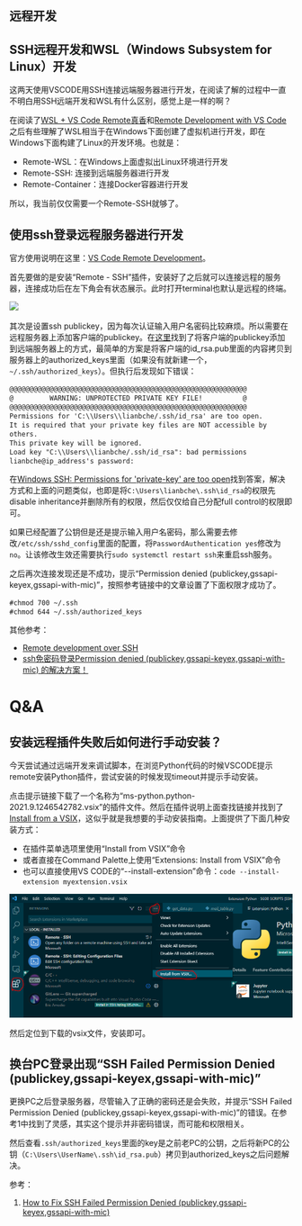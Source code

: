 ## 远程开发

## SSH远程开发和WSL（Windows Subsystem for Linux）开发

这两天使用VSCODE用SSH连接远端服务器进行开发，在阅读了解的过程中一直不明白用SSH远端开发和WSL有什么区别，感觉上是一样的啊？

在阅读了[WSL + VS Code Remote真香](https://juejin.cn/post/6844904021216460808)和[Remote Development with VS Code](https://code.visualstudio.com/blogs/2019/05/02/remote-development)之后有些理解了WSL相当于在Windows下面创建了虚拟机进行开发，即在Windows下面构建了Linux的开发环境。也就是：

- Remote-WSL：在Windows上面虚拟出Linux环境进行开发
- Remote-SSH: 连接到远端服务器进行开发
- Remote-Container：连接Docker容器进行开发

所以，我当前仅仅需要一个Remote-SSH就够了。


## 使用ssh登录远程服务器进行开发

官方使用说明在这里：[VS Code Remote Development](https://code.visualstudio.com/docs/remote/remote-overview)。

首先要做的是安装“Remote - SSH”插件，安装好了之后就可以连接远程的服务器，连接成功后在左下角会有状态展示。此时打开terminal也默认是远程的终端。

![](ssh-link-status.png)

其次是设置ssh publickey，因为每次认证输入用户名密码比较麻烦。所以需要在远程服务器上添加客户端的publickey。在[这里](https://www.digitalocean.com/community/tutorials/how-to-configure-ssh-key-based-authentication-on-a-linux-server)找到了将客户端的publickey添加到远端服务器上的方式，最简单的方案是将客户端的id_rsa.pub里面的内容拷贝到服务器上的authorized_keys里面（如果没有就新建一个，`~/.ssh/authorized_keys`）。但执行后发现如下错误：

```
@@@@@@@@@@@@@@@@@@@@@@@@@@@@@@@@@@@@@@@@@@@@@@@@@@@@@@@@@@@
@         WARNING: UNPROTECTED PRIVATE KEY FILE!          @
@@@@@@@@@@@@@@@@@@@@@@@@@@@@@@@@@@@@@@@@@@@@@@@@@@@@@@@@@@@
Permissions for 'C:\\Users\\lianbche/.ssh/id_rsa' are too open.
It is required that your private key files are NOT accessible by others.
This private key will be ignored.
Load key "C:\\Users\\lianbche/.ssh/id_rsa": bad permissions
lianbche@ip_address's password:
```

在[Windows SSH: Permissions for 'private-key' are too open](https://superuser.com/questions/1296024/windows-ssh-permissions-for-private-key-are-too-open)找到答案，解决方式和上面的问题类似，也即是将`C:\Users\lianbche\.ssh\id_rsa`的权限先disable inheritance并删除所有的权限，然后仅仅给自己分配full control的权限即可。


如果已经配置了公钥但是还是提示输入用户名密码，那么需要去修改`/etc/ssh/sshd_config`里面的配置，将`PasswordAuthentication yes`修改为`no`。让该修改生效还需要执行`sudo systemctl restart ssh`来重启ssh服务。

之后再次连接发现还是不成功，提示“Permission denied (publickey,gssapi-keyex,gssapi-with-mic)”，按照参考链接中的文章设置了下面权限才成功了。

```
#chmod 700 ~/.ssh
#chmod 644 ~/.ssh/authorized_keys
```

其他参考：

- [Remote development over SSH](https://code.visualstudio.com/docs/remote/ssh-tutorial)
- [ssh免密码登录Permission denied (publickey,gssapi-keyex,gssapi-with-mic) 的解决方案！](https://www.cnblogs.com/xubing-613/p/6844564.html)

# Q&A

## 安装远程插件失败后如何进行手动安装？

今天尝试通过远端开发来调试脚本，在浏览Python代码的时候VSCODE提示remote安装Python插件，尝试安装的时候发现timeout并提示手动安装。

点击提示链接下载了一个名称为“ms-python.python-2021.9.1246542782.vsix”的插件文件。然后在插件说明上面查找链接并找到了[Install from a VSIX](https://code.visualstudio.com/docs/editor/extension-marketplace#_install-from-a-vsix)，这似乎就是我想要的手动安装指南。上面提供了下面几种安装方式：

- 在插件菜单选项里使用“Install from VSIX”命令
- 或者直接在Command Palette上使用“Extensions: Install from VSIX”命令
- 也可以直接使用VS CODE的“--install-extension”命令：`code --install-extension myextension.vsix`

![](./install_from_VSIX.PNG)

然后定位到下载的vsix文件，安装即可。


## 换台PC登录出现“SSH Failed Permission Denied (publickey,gssapi-keyex,gssapi-with-mic)”

更换PC之后登录服务器，尽管输入了正确的密码还是会失败，并提示“SSH Failed Permission Denied (publickey,gssapi-keyex,gssapi-with-mic)”的错误。在参考1中找到了灵感，其实这个提示并非密码错误，而可能和权限相关。

然后查看`.ssh/authorized_keys`里面的key是之前老PC的公钥，之后将新PC的公钥（`C:\Users\UserName\.ssh\id_rsa.pub`）拷贝到authorized_keys之后问题解决。


参考：

1. [How to Fix SSH Failed Permission Denied (publickey,gssapi-keyex,gssapi-with-mic)](https://phoenixnap.com/kb/ssh-permission-denied-publickey)